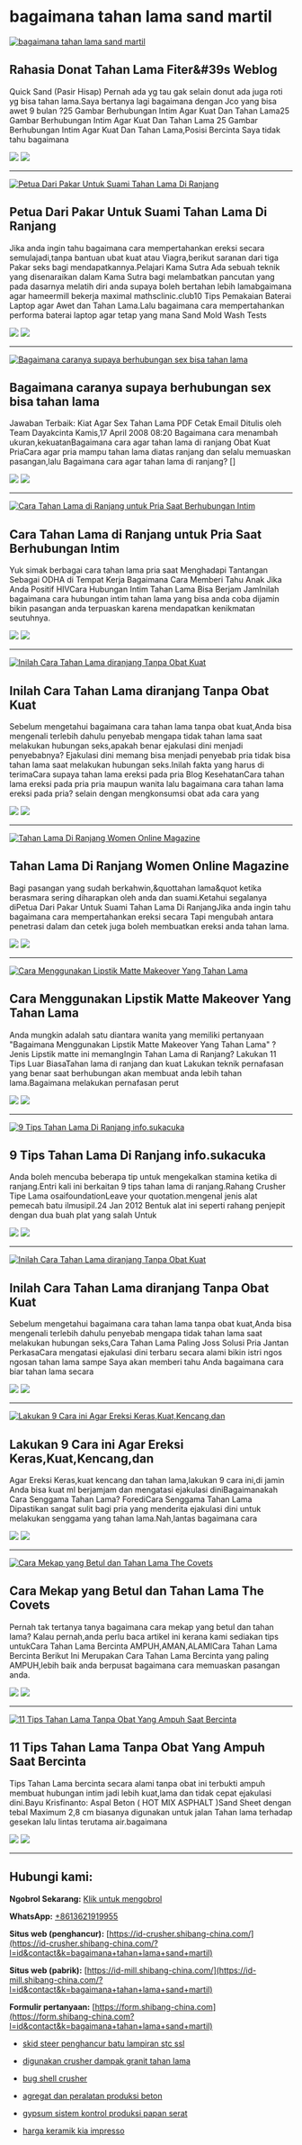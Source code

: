 # bagaimana tahan lama sand martil

<a href="https://swt.shibang-china.com/?l=id&img&k=bagaimana+tahan+lama+sand+martil" target="_blank">![bagaimana tahan lama sand martil](http://static.shibang-china.com/all-800x300/757.jpg)</a>

## Rahasia Donat Tahan Lama Fiter&#39s Weblog
Quick Sand (Pasir Hisap) Pernah ada yg tau gak selain donut ada juga roti yg bisa tahan lama.Saya bertanya lagi bagaimana dengan Jco yang bisa awet 9 bulan ?25 Gambar Berhubungan Intim Agar Kuat Dan Tahan Lama25 Gambar Berhubungan Intim Agar Kuat Dan Tahan Lama 25 Gambar Berhubungan Intim Agar Kuat Dan Tahan Lama,Posisi Bercinta Saya tidak tahu bagaimana


<a href="https://whatsapp.shibangsoft.com/WhatsApp.php" target="_blank" title="WhatsApp">![](http://static.shibang-china.com/icon/whatsapp.png)</a> <a href="https://swt.shibang-china.com/?l=id&icon&k=bagaimana+tahan+lama+sand+martil" target="_blank">![](http://static.shibang-china.com/icon/chat-id.png)</a>

---

<a href="https://swt.shibang-china.com/?l=id&img&k=bagaimana+tahan+lama+sand+martil" target="_blank">![Petua Dari Pakar Untuk Suami Tahan Lama Di Ranjang](http://static.shibang-china.com/all-800x300/922.jpg)</a>

## Petua Dari Pakar Untuk Suami Tahan Lama Di Ranjang
Jika anda ingin tahu bagaimana cara mempertahankan ereksi secara semulajadi,tanpa bantuan ubat kuat atau Viagra,berikut saranan dari tiga Pakar seks bagi mendapatkannya.Pelajari Kama Sutra Ada sebuah teknik yang disenaraikan dalam Kama Sutra bagi melambatkan pancutan yang pada dasarnya melatih diri anda supaya boleh bertahan lebih lamabgaimana agar hameermill bekerja maximal mathsclinic.club10 Tips Pemakaian Baterai Laptop agar Awet dan Tahan Lama.Lalu bagaimana cara mempertahankan performa baterai laptop agar tetap yang mana Sand Mold Wash Tests


<a href="https://whatsapp.shibangsoft.com/WhatsApp.php" target="_blank" title="WhatsApp">![](http://static.shibang-china.com/icon/whatsapp.png)</a> <a href="https://swt.shibang-china.com/?l=id&icon&k=bagaimana+tahan+lama+sand+martil" target="_blank">![](http://static.shibang-china.com/icon/chat-id.png)</a>

---

<a href="https://swt.shibang-china.com/?l=id&img&k=bagaimana+tahan+lama+sand+martil" target="_blank">![Bagaimana caranya supaya berhubungan sex bisa tahan lama](http://static.shibang-china.com/all-800x300/153.jpg)</a>

## Bagaimana caranya supaya berhubungan sex bisa tahan lama
Jawaban Terbaik: Kiat Agar Sex Tahan Lama PDF Cetak Email Ditulis oleh Team Dayakcinta Kamis,17 April 2008 08:20 Bagaimana cara menambah ukuran,kekuatanBagaimana cara agar tahan lama di ranjang Obat Kuat PriaCara agar pria mampu tahan lama diatas ranjang dan selalu memuaskan pasangan,lalu Bagaimana cara agar tahan lama di ranjang? []


<a href="https://whatsapp.shibangsoft.com/WhatsApp.php" target="_blank" title="WhatsApp">![](http://static.shibang-china.com/icon/whatsapp.png)</a> <a href="https://swt.shibang-china.com/?l=id&icon&k=bagaimana+tahan+lama+sand+martil" target="_blank">![](http://static.shibang-china.com/icon/chat-id.png)</a>

---

<a href="https://swt.shibang-china.com/?l=id&img&k=bagaimana+tahan+lama+sand+martil" target="_blank">![Cara Tahan Lama di Ranjang untuk Pria Saat Berhubungan Intim](http://static.shibang-china.com/all-800x300/1293.jpg)</a>

## Cara Tahan Lama di Ranjang untuk Pria Saat Berhubungan Intim
Yuk simak berbagai cara tahan lama pria saat Menghadapi Tantangan Sebagai ODHA di Tempat Kerja Bagaimana Cara Memberi Tahu Anak Jika Anda Positif HIVCara Hubungan Intim Tahan Lama Bisa Berjam JamInilah bagaimana cara hubungan intim tahan lama yang bisa anda coba dijamin bikin pasangan anda terpuaskan karena mendapatkan kenikmatan seutuhnya.


<a href="https://whatsapp.shibangsoft.com/WhatsApp.php" target="_blank" title="WhatsApp">![](http://static.shibang-china.com/icon/whatsapp.png)</a> <a href="https://swt.shibang-china.com/?l=id&icon&k=bagaimana+tahan+lama+sand+martil" target="_blank">![](http://static.shibang-china.com/icon/chat-id.png)</a>

---

<a href="https://swt.shibang-china.com/?l=id&img&k=bagaimana+tahan+lama+sand+martil" target="_blank">![Inilah Cara Tahan Lama diranjang Tanpa Obat Kuat](http://static.shibang-china.com/all-800x300/295.jpg)</a>

## Inilah Cara Tahan Lama diranjang Tanpa Obat Kuat
Sebelum mengetahui bagaimana cara tahan lama tanpa obat kuat,Anda bisa mengenali terlebih dahulu penyebab mengapa tidak tahan lama saat melakukan hubungan seks,apakah benar ejakulasi dini menjadi penyebabnya? Ejakulasi dini memang bisa menjadi penyebab pria tidak bisa tahan lama saat melakukan hubungan seks.Inilah fakta yang harus di terimaCara supaya tahan lama ereksi pada pria Blog KesehatanCara tahan lama ereksi pada pria pria maupun wanita lalu bagaimana cara tahan lama ereksi pada pria? selain dengan mengkonsumsi obat ada cara yang


<a href="https://whatsapp.shibangsoft.com/WhatsApp.php" target="_blank" title="WhatsApp">![](http://static.shibang-china.com/icon/whatsapp.png)</a> <a href="https://swt.shibang-china.com/?l=id&icon&k=bagaimana+tahan+lama+sand+martil" target="_blank">![](http://static.shibang-china.com/icon/chat-id.png)</a>

---

<a href="https://swt.shibang-china.com/?l=id&img&k=bagaimana+tahan+lama+sand+martil" target="_blank">![Tahan Lama Di Ranjang Women Online Magazine](http://static.shibang-china.com/all-800x300/826.jpg)</a>

## Tahan Lama Di Ranjang Women Online Magazine
Bagi pasangan yang sudah berkahwin,&quottahan lama&quot ketika berasmara sering diharapkan oleh anda dan suami.Ketahui segalanya diPetua Dari Pakar Untuk Suami Tahan Lama Di RanjangJika anda ingin tahu bagaimana cara mempertahankan ereksi secara Tapi mengubah antara penetrasi dalam dan cetek juga boleh membuatkan ereksi anda tahan lama.


<a href="https://whatsapp.shibangsoft.com/WhatsApp.php" target="_blank" title="WhatsApp">![](http://static.shibang-china.com/icon/whatsapp.png)</a> <a href="https://swt.shibang-china.com/?l=id&icon&k=bagaimana+tahan+lama+sand+martil" target="_blank">![](http://static.shibang-china.com/icon/chat-id.png)</a>

---

<a href="https://swt.shibang-china.com/?l=id&img&k=bagaimana+tahan+lama+sand+martil" target="_blank">![Cara Menggunakan Lipstik Matte Makeover Yang Tahan Lama](http://static.shibang-china.com/all-800x300/62.jpg)</a>

## Cara Menggunakan Lipstik Matte Makeover Yang Tahan Lama
Anda mungkin adalah satu diantara wanita yang memiliki pertanyaan "Bagaimana Menggunakan Lipstik Matte Makeover Yang Tahan Lama" ? Jenis Lipstik matte ini memangIngin Tahan Lama di Ranjang? Lakukan 11 Tips Luar BiasaTahan lama di ranjang dan kuat Lakukan teknik pernafasan yang benar saat berhubungan akan membuat anda lebih tahan lama.Bagaimana melakukan pernafasan perut


<a href="https://whatsapp.shibangsoft.com/WhatsApp.php" target="_blank" title="WhatsApp">![](http://static.shibang-china.com/icon/whatsapp.png)</a> <a href="https://swt.shibang-china.com/?l=id&icon&k=bagaimana+tahan+lama+sand+martil" target="_blank">![](http://static.shibang-china.com/icon/chat-id.png)</a>

---

<a href="https://swt.shibang-china.com/?l=id&img&k=bagaimana+tahan+lama+sand+martil" target="_blank">![9 Tips Tahan Lama Di Ranjang info.sukacuka](http://static.shibang-china.com/all-800x300/616.jpg)</a>

## 9 Tips Tahan Lama Di Ranjang info.sukacuka
Anda boleh mencuba beberapa tip untuk mengekalkan stamina ketika di ranjang.Entri kali ini berkaitan 9 tips tahan lama di ranjang.Rahang Crusher Tipe Lama osaifoundationLeave your quotation.mengenal jenis alat pemecah batu ilmusipil.24 Jan 2012 Bentuk alat ini seperti rahang penjepit dengan dua buah plat yang salah Untuk


<a href="https://whatsapp.shibangsoft.com/WhatsApp.php" target="_blank" title="WhatsApp">![](http://static.shibang-china.com/icon/whatsapp.png)</a> <a href="https://swt.shibang-china.com/?l=id&icon&k=bagaimana+tahan+lama+sand+martil" target="_blank">![](http://static.shibang-china.com/icon/chat-id.png)</a>

---

<a href="https://swt.shibang-china.com/?l=id&img&k=bagaimana+tahan+lama+sand+martil" target="_blank">![Inilah Cara Tahan Lama diranjang Tanpa Obat Kuat](http://static.shibang-china.com/all-800x300/746.jpg)</a>

## Inilah Cara Tahan Lama diranjang Tanpa Obat Kuat
Sebelum mengetahui bagaimana cara tahan lama tanpa obat kuat,Anda bisa mengenali terlebih dahulu penyebab mengapa tidak tahan lama saat melakukan hubungan seks,Cara Tahan Lama Paling Joss Solusi Pria Jantan PerkasaCara mengatasi ejakulasi dini terbaru secara alami bikin istri ngos ngosan tahan lama sampe Saya akan memberi tahu Anda bagaimana cara biar tahan lama secara


<a href="https://whatsapp.shibangsoft.com/WhatsApp.php" target="_blank" title="WhatsApp">![](http://static.shibang-china.com/icon/whatsapp.png)</a> <a href="https://swt.shibang-china.com/?l=id&icon&k=bagaimana+tahan+lama+sand+martil" target="_blank">![](http://static.shibang-china.com/icon/chat-id.png)</a>

---

<a href="https://swt.shibang-china.com/?l=id&img&k=bagaimana+tahan+lama+sand+martil" target="_blank">![Lakukan 9 Cara ini Agar Ereksi Keras,Kuat,Kencang,dan](http://static.shibang-china.com/all-800x300/865.jpg)</a>

## Lakukan 9 Cara ini Agar Ereksi Keras,Kuat,Kencang,dan
Agar Ereksi Keras,kuat kencang dan tahan lama,lakukan 9 cara ini,di jamin Anda bisa kuat ml berjamjam dan mengatasi ejakulasi diniBagaimanakah Cara Senggama Tahan Lama? ForediCara Senggama Tahan Lama Dipastikan sangat sulit bagi pria yang menderita ejakulasi dini untuk melakukan senggama yang tahan lama.Nah,lantas bagaimana cara


<a href="https://whatsapp.shibangsoft.com/WhatsApp.php" target="_blank" title="WhatsApp">![](http://static.shibang-china.com/icon/whatsapp.png)</a> <a href="https://swt.shibang-china.com/?l=id&icon&k=bagaimana+tahan+lama+sand+martil" target="_blank">![](http://static.shibang-china.com/icon/chat-id.png)</a>

---

<a href="https://swt.shibang-china.com/?l=id&img&k=bagaimana+tahan+lama+sand+martil" target="_blank">![Cara Mekap yang Betul dan Tahan Lama The Covets](http://static.shibang-china.com/all-800x300/964.jpg)</a>

## Cara Mekap yang Betul dan Tahan Lama The Covets
Pernah tak tertanya tanya bagaimana cara mekap yang betul dan tahan lama? Kalau pernah,anda perlu baca artikel ini kerana kami sediakan tips untukCara Tahan Lama Bercinta AMPUH,AMAN,ALAMICara Tahan Lama Bercinta Berikut Ini Merupakan Cara Tahan Lama Bercinta yang paling AMPUH,lebih baik anda berpusat bagaimana cara memuaskan pasangan anda.


<a href="https://whatsapp.shibangsoft.com/WhatsApp.php" target="_blank" title="WhatsApp">![](http://static.shibang-china.com/icon/whatsapp.png)</a> <a href="https://swt.shibang-china.com/?l=id&icon&k=bagaimana+tahan+lama+sand+martil" target="_blank">![](http://static.shibang-china.com/icon/chat-id.png)</a>

---

<a href="https://swt.shibang-china.com/?l=id&img&k=bagaimana+tahan+lama+sand+martil" target="_blank">![11 Tips Tahan Lama Tanpa Obat Yang Ampuh Saat Bercinta](http://static.shibang-china.com/all-800x300/522.jpg)</a>

## 11 Tips Tahan Lama Tanpa Obat Yang Ampuh Saat Bercinta
Tips Tahan Lama bercinta secara alami tanpa obat ini terbukti ampuh membuat hubungan intim jadi lebih kuat,lama dan tidak cepat ejakulasi dini.Bayu Krisfinanto: Aspal Beton ( HOT MIX ASPHALT )Sand Sheet dengan tebal Maximum 2,8 cm biasanya digunakan untuk jalan Tahan lama terhadap gesekan lalu lintas terutama air.bagaimana


<a href="https://whatsapp.shibangsoft.com/WhatsApp.php" target="_blank" title="WhatsApp">![](http://static.shibang-china.com/icon/whatsapp.png)</a> <a href="https://swt.shibang-china.com/?l=id&icon&k=bagaimana+tahan+lama+sand+martil" target="_blank">![](http://static.shibang-china.com/icon/chat-id.png)</a>

---
## Hubungi kami:

**Ngobrol Sekarang:** [Klik untuk mengobrol](https://swt.shibang-china.com?l=id&contact&k=bagaimana+tahan+lama+sand+martil)

**WhatsApp:**  [+8613621919955](https://whatsapp.shibangsoft.com/WhatsApp.php)

**Situs web (penghancur):** [https://id-crusher.shibang-china.com/](https://id-crusher.shibang-china.com/?l=id&contact&k=bagaimana+tahan+lama+sand+martil)

**Situs web (pabrik):** [https://id-mill.shibang-china.com/](https://id-mill.shibang-china.com/?l=id&contact&k=bagaimana+tahan+lama+sand+martil)

**Formulir pertanyaan:** [https://form.shibang-china.com](https://form.shibang-china.com?l=id&contact&k=bagaimana+tahan+lama+sand+martil)

* [skid steer penghancur batu lampiran stc ssl](../45/skid%20steer%20penghancur%20batu%20lampiran%20stc%20ssl.md)

* [digunakan crusher dampak granit tahan lama](../48/digunakan%20crusher%20dampak%20granit%20tahan%20lama.md)

* [bug shell crusher](../49/bug%20shell%20crusher.md)

* [agregat dan peralatan produksi beton](../45/agregat%20dan%20peralatan%20produksi%20beton.md)

* [gypsum sistem kontrol produksi papan serat](../44/gypsum%20sistem%20kontrol%20produksi%20papan%20serat.md)

* [harga keramik kia impresso](../42/harga%20keramik%20kia%20impresso.md)